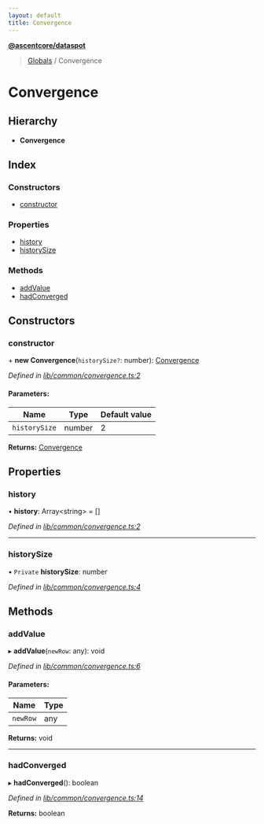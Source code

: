 ```yaml
---
layout: default
title: Convergence
---
```


**[@ascentcore/dataspot](../README.md)**

> [Globals](../globals.md) / Convergence

# Convergence

## Hierarchy

* **Convergence**

## Index

### Constructors

* [constructor](convergence.md#constructor)

### Properties

* [history](convergence.md#history)
* [historySize](convergence.md#historysize)

### Methods

* [addValue](convergence.md#addvalue)
* [hadConverged](convergence.md#hadconverged)

## Constructors

### constructor

\+ **new Convergence**(`historySize?`: number): [Convergence](convergence.md)

*Defined in [lib/common/convergence.ts:2](https://github.com/ascentcore/dataspot/blob/8a56680/lib/common/convergence.ts#L2)*

#### Parameters:

Name | Type | Default value |
------ | ------ | ------ |
`historySize` | number | 2 |

**Returns:** [Convergence](convergence.md)

## Properties

### history

•  **history**: Array\<string> = []

*Defined in [lib/common/convergence.ts:2](https://github.com/ascentcore/dataspot/blob/8a56680/lib/common/convergence.ts#L2)*

___

### historySize

• `Private` **historySize**: number

*Defined in [lib/common/convergence.ts:4](https://github.com/ascentcore/dataspot/blob/8a56680/lib/common/convergence.ts#L4)*

## Methods

### addValue

▸ **addValue**(`newRow`: any): void

*Defined in [lib/common/convergence.ts:6](https://github.com/ascentcore/dataspot/blob/8a56680/lib/common/convergence.ts#L6)*

#### Parameters:

Name | Type |
------ | ------ |
`newRow` | any |

**Returns:** void

___

### hadConverged

▸ **hadConverged**(): boolean

*Defined in [lib/common/convergence.ts:14](https://github.com/ascentcore/dataspot/blob/8a56680/lib/common/convergence.ts#L14)*

**Returns:** boolean

